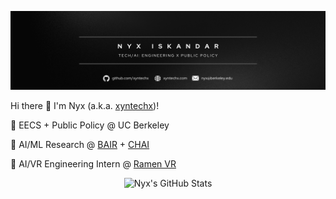 <p align="center">
  <img src="/banner.png" alt="Nyx's Profile Banner" />
</p>

Hi there 👋 I'm Nyx (a.k.a. [xyntechx](https://xyntechx.com))!

🐻 EECS + Public Policy @ UC Berkeley

🤖 AI/ML Research @ [BAIR](https://bair.berkeley.edu/) + [CHAI](https://humancompatible.ai/)

🍜 AI/VR Engineering Intern @ [Ramen VR](https://www.ramenvr.com)

<p align="center">
  <img src="https://github-readme-stats.vercel.app/api?username=xyntechx&theme=slateorange" alt="Nyx's GitHub Stats" width="350" />
</p>
